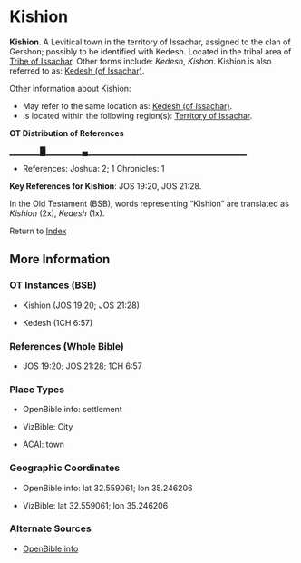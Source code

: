 # Kishion
**Kishion**. 
A Levitical town in the territory of Issachar, assigned to the clan of Gershon; possibly to be identified with Kedesh. 
Located in the tribal area of [Tribe of Issachar](../../../groups/md/acai/Issachar.md). 
Other forms include: 
*Kedesh*, *Kishon*. 
Kishion is also referred to as: 
[Kedesh (of Issachar)](Kedesh.2.md). 




Other information about Kishion:


* May refer to the same location as: 
[Kedesh (of Issachar)](Kedesh.2.md). 
* Is located within the following region(s): 
[Territory of Issachar](TerritoryOfIssachar.md). 


**OT Distribution of References**

▁▁▁▁▁█▁▁▁▁▁▁▄▁▁▁▁▁▁▁▁▁▁▁▁▁▁▁▁▁▁▁▁▁▁▁▁▁▁
* References: Joshua: 2; 1 Chronicles: 1



**Key References for Kishion**: 
JOS 19:20, JOS 21:28. 


In the Old Testament (BSB), words representing “Kishion” are translated as 
*Kishion* (2x), *Kedesh* (1x). 




Return to [Index](00-Index.md)

## More Information

### OT Instances (BSB)

* Kishion (JOS 19:20; JOS 21:28)

* Kedesh (1CH 6:57)



### References (Whole Bible)

* JOS 19:20; JOS 21:28; 1CH 6:57


### Place Types

* OpenBible.info: settlement

* VizBible: City

* ACAI: town



### Geographic Coordinates

* OpenBible.info: lat 32.559061; lon 35.246206

* VizBible: lat 32.559061; lon 35.246206



### Alternate Sources

* [OpenBible.info](https://www.openbible.info/geo/ancient/a20364a)




